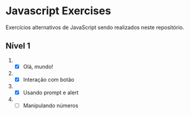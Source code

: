 # Javascript Exercises

Exercícios alternativos de JavaScript sendo realizados neste repositório.

## Nível 1
1. - [x] Olá, mundo!
2. - [x] Interação com botão
3. - [x] Usando prompt e alert
4. - [ ] Manipulando números
